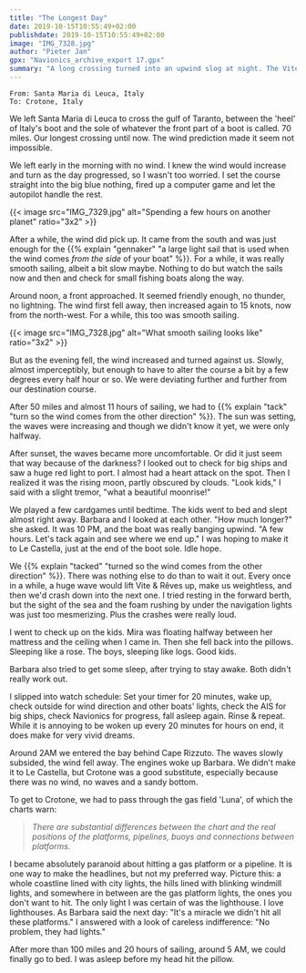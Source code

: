 ```yaml
---
title: "The Longest Day"
date: 2019-10-15T10:55:49+02:00
publishdate: 2019-10-15T10:55:49+02:00
image: "IMG_7328.jpg"
author: "Pieter Jan"
gpx: "Navionics_archive_export 17.gpx"
summary: "A long crossing turned into an upwind slog at night. The Vite & Rêves crew dodged gas platforms before arriving in Crotone."
---
```


`From: Santa Maria di Leuca, Italy`<br/>
`To: Crotone, Italy`

We left Santa Maria di Leuca to cross the gulf of Taranto, between the 'heel' of Italy's boot and the sole of whatever the front part of a boot is called. 70 miles. Our longest crossing until now. The wind prediction made it seem not impossible.

We left early in the morning with no wind. I knew the wind would increase and turn as the day progressed, so I wasn't too worried. I set the course straight into the big blue nothing, fired up a computer game and let the autopilot handle the rest.

{{< image src="IMG_7329.jpg" alt="Spending a few hours on another planet" ratio="3x2" >}}

After a while, the wind did pick up. It came from the south and was just enough for the {{% explain "gennaker" "a large light sail that is used when the wind comes _from the side_ of your boat" %}}. For a while, it was really smooth sailing, albeit a bit slow maybe. Nothing to do but watch the sails now and then and check for small fishing boats along the way.

Around noon, a front approached. It seemed friendly enough, no thunder, no lightning. The wind first fell away, then increased again to 15 knots, now from the north-west. For a while, this too was smooth sailing.

{{< image src="IMG_7328.jpg" alt="What smooth sailing looks like" ratio="3x2" >}}

But as the evening fell, the wind increased and turned against us. Slowly, almost imperceptibly, but enough to have to alter the course a bit by a few degrees every half hour or so. We were deviating further and further from our destination course.

After 50 miles and almost 11 hours of sailing, we had to {{% explain "tack" "turn so the wind comes from the other direction" %}}. The sun was setting, the waves were increasing and though we didn't know it yet, we were only halfway.

After sunset, the waves became more uncomfortable. Or did it just seem that way because of the darkness? I looked out to check for big ships and saw a huge red light to port. I almost had a heart attack on the spot. Then I realized it was the rising moon, partly obscured by clouds. "Look kids," I said with a slight tremor, "what a beautiful moonrise!"

We played a few cardgames until bedtime. The kids went to bed and slept almost right away. Barbara and I looked at each other. "How much longer?" she asked. It was 10 PM, and the boat was really banging upwind. "A few hours. Let's tack again and see where we end up." I was hoping to make it to Le Castella, just at the end of the boot sole. Idle hope.

We {{% explain "tacked" "turned so the wind comes from the other direction" %}}. There was nothing else to do than to wait it out. Every once in a while, a huge wave would lift Vite & Rêves up, make us weightless, and then we'd crash down into the next one. I tried resting in the forward berth, but the sight of the sea and the foam rushing by under the navigation lights was just too mesmerizing. Plus the crashes were really loud.

I went to check up on the kids. Mira was floating halfway between her mattress and the ceiling when I came in. Then she fell back into the pillows. Sleeping like a rose. The boys, sleeping like logs. Good kids.

Barbara also tried to get some sleep, after trying to stay awake. Both didn't really work out.

I slipped into watch schedule: Set your timer for 20 minutes, wake up, check outside for wind direction and other boats' lights, check the AIS for big ships, check Navionics for progress, fall asleep again. Rinse & repeat. While it is annoying to be woken up every 20 minutes for hours on end, it does make for very vivid dreams.

Around 2AM we entered the bay behind Cape Rizzuto. The waves slowly subsided, the wind fell away. The engines woke up Barbara. We didn't make it to Le Castella, but Crotone was a good substitute, especially because there was no wind, no waves and a sandy bottom.

To get to Crotone, we had to pass through the gas field 'Luna', of which the charts warn:

> _There are substantial differences between the chart and the real positions of the platforms, pipelines, buoys and connections between platforms._

I became absolutely paranoid about hitting a gas platform or a pipeline. It is one way to make the headlines, but not my preferred way. Picture this: a whole coastline lined with city lights, the hills lined with blinking windmill lights, and somewhere in between are the gas platform lights, the ones you don't want to hit. The only light I was certain of was the lighthouse. I love lighthouses. As Barbara said the next day: "It's a miracle we didn't hit all these platforms." I answered with a look of careless indifference: "No problem, they had lights."

After more than 100 miles and 20 hours of sailing, around 5 AM, we could finally go to bed. I was asleep before my head hit the pillow.
